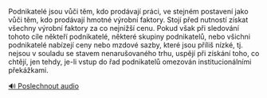 
Podnikatelé jsou vůči těm, kdo prodávají práci, ve stejném postavení jako vůči těm, kdo prodávají hmotné výrobní faktory. Stojí před nutností získat všechny výrobní faktory za co nejnižší cenu. Pokud však při sledování tohoto cíle někteří podnikatelé, některé skupiny podnikatelů, nebo všichni podnikatelé nabízejí ceny nebo mzdové sazby, které jsou příliš nízké, tj. nejsou v souladu se stavem nenarušovaného trhu, uspějí při získání toho, co chtějí, jen tehdy, je-li vstup do řad podnikatelů omezován institucionálními překážkami.

[🔊 Poslechnout audio](/data/7-paragraphs/audio/chapter_107/para_007-Podnikatel-jsou-vi-tm-kdo-prodvaj-prci-ve.mp3)
